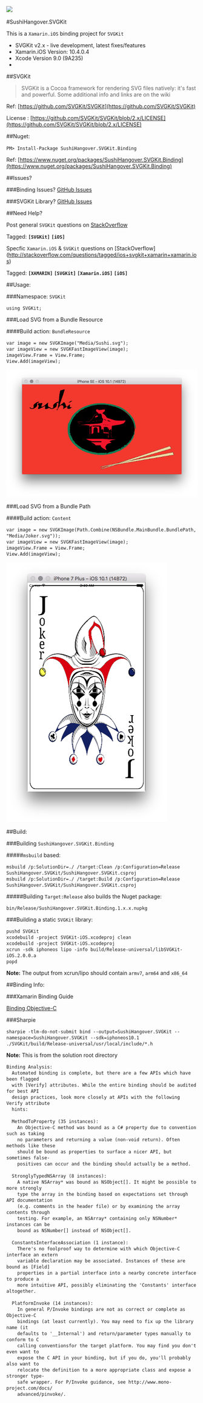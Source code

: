 ![](https://github.com/sushihangover/SVGKit.Binding/raw/master/Media/icon.png) 

#SushiHangover.SVGKit

This is a `Xamarin.iOS` binding project for `SVGKit`

* SVGKit v2.x - live development, latest fixes/features
* Xamarin.iOS Version: 10.4.0.4
* Xcode Version 9.0 (9A235)
* 
##SVGKit

>SVGKit is a Cocoa framework for rendering SVG files natively: it's fast and powerful. Some additional info and links are on the wiki

Ref: [https://github.com/SVGKit/SVGKit](https://github.com/SVGKit/SVGKit)

License : [https://github.com/SVGKit/SVGKit/blob/2.x/LICENSE](https://github.com/SVGKit/SVGKit/blob/2.x/LICENSE)

##Nuget:

`PM> Install-Package SushiHangover.SVGKit.Binding`

Ref: [https://www.nuget.org/packages/SushiHangover.SVGKit.Binding](https://www.nuget.org/packages/SushiHangover.SVGKit.Binding)

##Issues?

###Binding Issues? [GitHub Issues](https://github.com/sushihangover/SVGKit.Binding/issues)

###SVGKit Library? [GitHub Issues](https://github.com/SVGKit/SVGKit/issues)

##Need Help?

Post general `SVGKit` questions on [StackOverflow](http://stackoverflow.com/questions/tagged/ios+svgkit)

Tagged:  **`[SVGKit]`** **`[iOS]`**

Specfic `Xamarin.iOS` & `SVGKit` questions on [StackOverflow] (http://stackoverflow.com/questions/tagged/ios+svgkit+xamarin+xamarin.ios)

Tagged: **`[XAMARIN]`** **`[SVGKit]`** **`[Xamarin.iOS]`** **`[iOS]`**

##Usage:

###Namespace: `SVGKit` 

	using SVGKit;

###Load SVG from a Bundle Resource

####Build action: `BundleResource`
	
	var image = new SVGKImage("Media/Sushi.svg");
	var imageView = new SVGKFastImageView(image);
	imageView.Frame = View.Frame;
	View.Add(imageView);

![](Media/SimulatorScreen.png)

###Load SVG from a Bundle Path

####Build action: `Content`
	
	var image = new SVGKImage(Path.Combine(NSBundle.MainBundle.BundlePath, "Media/Joker.svg"));
	var imageView = new SVGKFastImageView(image);
	imageView.Frame = View.Frame;
	View.Add(imageView);

![](Media/SimulatorScreen2.png)

##Build:

###Building `SushiHangover.SVGKit.Binding`

#####`msbuild` based:

	msbuild /p:SolutionDir=./ /target:Clean /p:Configuration=Release SushiHangover.SVGKit/SushiHangover.SVGKit.csproj
	msbuild /p:SolutionDir=./ /target:Build /p:Configuration=Release SushiHangover.SVGKit/SushiHangover.SVGKit.csproj
	
#####Building `Target:Release` also builds the Nuget package:

	bin/Release/SushiHangover.SVGKit.Binding.1.x.x.nupkg

###Building a static `SVGKit` library:

	pushd SVGKit
	xcodebuild -project SVGKit-iOS.xcodeproj clean
	xcodebuild -project SVGKit-iOS.xcodeproj
	xcrun -sdk iphoneos lipo -info build/Release-universal/libSVGKit-iOS.2.0.0.a
	popd

**Note:** The output from xcrun/lipo should contain `armv7`, `arm64` and `x86_64`
	

##Binding Info:

###Xamarin Binding Guide

[Binding Objective-C](https://developer.xamarin.com/guides/cross-platform/macios/binding/)


###Sharpie

	sharpie -tlm-do-not-submit bind --output=SushiHangover.SVGKit --namespace=SushiHangover.SVGKit --sdk=iphoneos10.1 ./SVGKit/build/Release-universal/usr/local/include/*.h

**Note:** This is from the solution root directory

	Binding Analysis:
	  Automated binding is complete, but there are a few APIs which have been flagged
	  with [Verify] attributes. While the entire binding should be audited for best API
	  design practices, look more closely at APIs with the following Verify attribute
	  hints:
	
	  MethodToProperty (35 instances):
	    An Objective-C method was bound as a C# property due to convention such as taking
	    no parameters and returning a value (non-void return). Often methods like these
	    should be bound as properties to surface a nicer API, but sometimes false-
	    positives can occur and the binding should actually be a method.
	
	  StronglyTypedNSArray (8 instances):
	    A native NSArray* was bound as NSObject[]. It might be possible to more strongly
	    type the array in the binding based on expectations set through API documentation
	    (e.g. comments in the header file) or by examining the array contents through
	    testing. For example, an NSArray* containing only NSNumber* instances can be
	    bound as NSNumber[] instead of NSObject[].
	
	  ConstantsInterfaceAssociation (1 instance):
	    There's no foolproof way to determine with which Objective-C interface an extern
	    variable declaration may be associated. Instances of these are bound as [Field]
	    properties in a partial interface into a nearby concrete interface to produce a
	    more intuitive API, possibly eliminating the 'Constants' interface altogether.
	
	  PlatformInvoke (14 instances):
	    In general P/Invoke bindings are not as correct or complete as Objective-C
	    bindings (at least currently). You may need to fix up the library name (it
	    defaults to '__Internal') and return/parameter types manually to conform to C
	    calling conventionsfor the target platform. You may find you don't even want to
	    expose the C API in your binding, but if you do, you'll probably also want to
	    relocate the definition to a more appropriate class and expose a stronger type-
	    safe wrapper. For P/Invoke guidance, see http://www.mono-project.com/docs/
	    advanced/pinvoke/.
